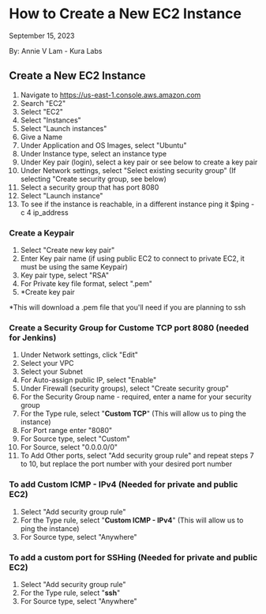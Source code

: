 # How to Create a New EC2 Instance

September 15, 2023

By:  Annie V Lam - Kura Labs

## Create a New EC2 Instance
1.  Navigate to https://us-east-1.console.aws.amazon.com
2.  Search "EC2"
3.  Select "EC2"
4.  Select "Instances"
5.  Select "Launch instances"
6.  Give a Name
7.  Under Application and OS Images, select "Ubuntu"
8.  Under Instance type, select an instance type
9.  Under Key pair (login), select a key pair or see below to create a key pair
10. Under Network settings, select "Select existing security group" (If selecting "Create security group, see below)
11. Select a security group that has port 8080
12. Select "Launch instance"
13. To see if the instance is reachable, in a different instance ping it $ping -c 4 ip_address 

### Create a Keypair
1.  Select "Create new key pair"
2.  Enter Key pair name  (if using public EC2 to connect to private EC2, it must be using the same Keypair)
3.  Key pair type, select "RSA"
4.  For Private key file format, select ".pem"
5.  *Create key pair 
   
*This will download a .pem file that you'll need if you are planning to ssh

### Create a Security Group for Custome TCP port 8080 (needed for Jenkins)  

1.   Under Network settings, click "Edit"
2.   Select your VPC
3.   Select your Subnet
4.   For Auto-assign public IP, select "Enable"
5.   Under Firewall (security groups), select "Create security group"
6.   For the Security Group name - required, enter a name for your security group
7.   For the Type rule, select "**Custom TCP**" (This will allow us to ping the instance)
8.   For Port range enter "8080"
9.   For Source type, select "Custom"
10.  For Source, select "0.0.0.0/0"
11.  To Add Other ports, select "Add security group rule" and repeat steps 7 to 10, but replace the port number with your desired port number
 
### To add Custom ICMP - IPv4 (Needed for private and public EC2)
1.  Select "Add security group rule"
2.   For the Type rule, select "**Custom ICMP - IPv4**" (This will allow us to ping the instance)
3.   For Source type, select "Anywhere"

### To add a custom port for SSHing (Needed for private and public EC2)
1.  Select "Add security group rule"
2.  For the Type rule, select "**ssh**"
3.  For Source type, select "Anywhere"

   

